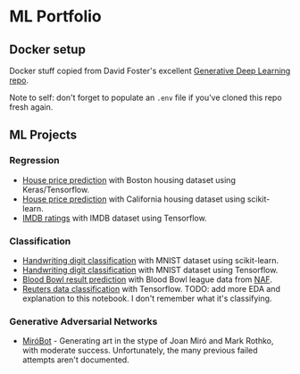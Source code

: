 # ML Portfolio

## Docker setup

Docker stuff copied from David Foster's excellent [Generative Deep Learning repo](https://github.com/davidADSP/Generative_Deep_Learning_2nd_Edition).

Note to self: don't forget to populate an `.env` file if you've cloned this repo fresh again.

## ML Projects

### Regression

- [House price prediction](./notebooks/boston_housing.ipynb) with Boston housing dataset using Keras/Tensorflow.
- [House price prediction](./notebooks/scikit-learn-regression-ch2.ipynb) with California housing dataset using scikit-learn.
- [IMDB ratings](./notebooks/imdb.ipynb) with IMDB dataset using Tensorflow.

### Classification

- [Handwriting digit classification](./notebooks/scit-learn-classification-ch3.ipynb) with MNIST dataset using scikit-learn.
- [Handwriting digit classification](./notebooks/mnist.ipynb) with MNIST dataset using Tensorflow.
- [Blood Bowl result prediction](./notebooks/Blood%20Bowl.ipynb) with Blood Bowl league data from [NAF](https://www.thenaf.net/).
- [Reuters data classification](./notebooks/reuters.ipynb) with Tensorflow. TODO: add more EDA and explanation to this notebook. I don't remember what it's classifying.



### Generative Adversarial Networks

- [MiróBot](https://github.com/Pappa/MiroBot) - Generating art in the stype of Joan Miró and Mark Rothko, with moderate success. Unfortunately, the many previous failed attempts aren't documented.